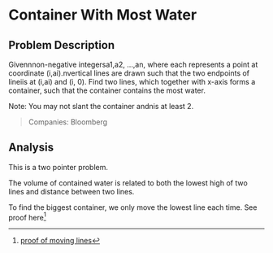 # Container With Most Water

## Problem Description

Givennnon-negative integersa1,a2, ...,an, where each represents a point at coordinate \(i,ai\).nvertical lines are drawn such that the two endpoints of lineiis at \(i,ai\) and \(i, 0\). Find two lines, which together with x-axis forms a container, such that the container contains the most water.

Note: You may not slant the container andnis at least 2.

> Companies: Bloomberg

## Analysis

This is a two pointer problem.

The volume of contained water is related to both the lowest high of two lines and distance between two lines.

To find the biggest container, we only move the lowest line each time. See proof here[^1]

[^1]: [proof of moving lines](https://aaronice.gitbooks.io/lintcode/content/two_pointers/container_with_most_water.html)

